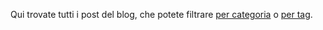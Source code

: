 Qui trovate tutti i post del blog, che potete filtrare [per categoria](/categories/) o [per tag](/tags/).

